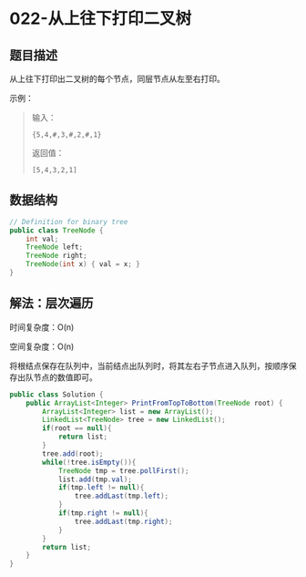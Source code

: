 # 022-从上往下打印二叉树

## 题目描述

从上往下打印出二叉树的每个节点，同层节点从左至右打印。

示例：

> 输入：
>
> ```
> {5,4,#,3,#,2,#,1}
> ```
>
> 返回值：
>
> ```
> [5,4,3,2,1]
> ```

## 数据结构

```java
// Definition for binary tree
public class TreeNode {
    int val;
    TreeNode left;
    TreeNode right;
    TreeNode(int x) { val = x; }
}
```

## 解法：层次遍历

时间复杂度：O(n)

空间复杂度：O(n)

将根结点保存在队列中，当前结点出队列时，将其左右子节点进入队列，按顺序保存出队节点的数值即可。

```java
public class Solution {
    public ArrayList<Integer> PrintFromTopToBottom(TreeNode root) {
        ArrayList<Integer> list = new ArrayList();
        LinkedList<TreeNode> tree = new LinkedList();
        if(root == null){
            return list;
        }
        tree.add(root);
        while(!tree.isEmpty()){
            TreeNode tmp = tree.pollFirst();
            list.add(tmp.val);
            if(tmp.left != null){
                tree.addLast(tmp.left);
            }
            if(tmp.right != null){
                tree.addLast(tmp.right);
            }
        }
        return list;
    }
}
```

